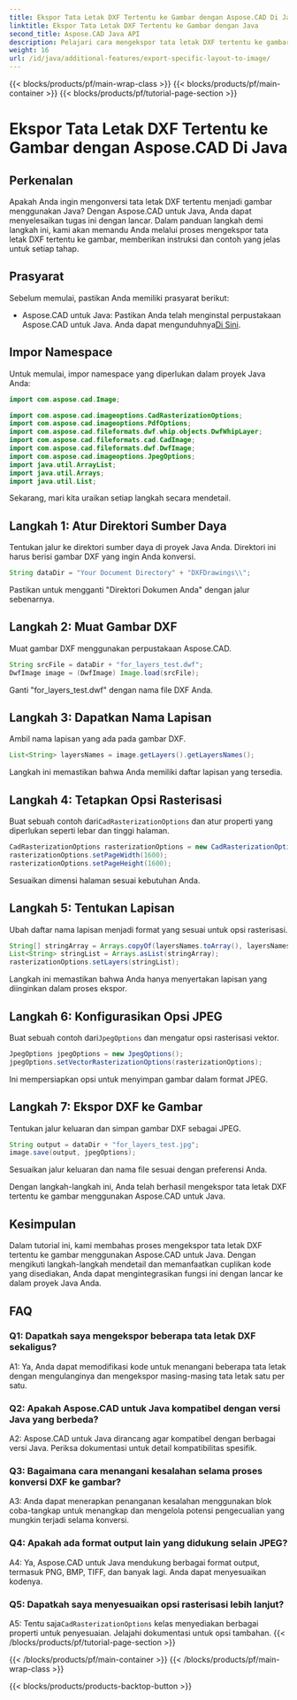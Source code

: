 ```yaml
---
title: Ekspor Tata Letak DXF Tertentu ke Gambar dengan Aspose.CAD Di Java
linktitle: Ekspor Tata Letak DXF Tertentu ke Gambar dengan Java
second_title: Aspose.CAD Java API
description: Pelajari cara mengekspor tata letak DXF tertentu ke gambar menggunakan Aspose.CAD untuk Java. Ikuti panduan langkah demi langkah kami untuk integrasi yang lancar.
weight: 16
url: /id/java/additional-features/export-specific-layout-to-image/
---
```


{{< blocks/products/pf/main-wrap-class >}}
{{< blocks/products/pf/main-container >}}
{{< blocks/products/pf/tutorial-page-section >}}

# Ekspor Tata Letak DXF Tertentu ke Gambar dengan Aspose.CAD Di Java

## Perkenalan

Apakah Anda ingin mengonversi tata letak DXF tertentu menjadi gambar menggunakan Java? Dengan Aspose.CAD untuk Java, Anda dapat menyelesaikan tugas ini dengan lancar. Dalam panduan langkah demi langkah ini, kami akan memandu Anda melalui proses mengekspor tata letak DXF tertentu ke gambar, memberikan instruksi dan contoh yang jelas untuk setiap tahap.

## Prasyarat

Sebelum memulai, pastikan Anda memiliki prasyarat berikut:

-  Aspose.CAD untuk Java: Pastikan Anda telah menginstal perpustakaan Aspose.CAD untuk Java. Anda dapat mengunduhnya[Di Sini](https://releases.aspose.com/cad/java/).

## Impor Namespace

Untuk memulai, impor namespace yang diperlukan dalam proyek Java Anda:

```java
import com.aspose.cad.Image;

import com.aspose.cad.imageoptions.CadRasterizationOptions;
import com.aspose.cad.imageoptions.PdfOptions;
import com.aspose.cad.fileformats.dwf.whip.objects.DwfWhipLayer;
import com.aspose.cad.fileformats.cad.CadImage;
import com.aspose.cad.fileformats.dwf.DwfImage;
import com.aspose.cad.imageoptions.JpegOptions;
import java.util.ArrayList;
import java.util.Arrays;
import java.util.List;
```

Sekarang, mari kita uraikan setiap langkah secara mendetail.

## Langkah 1: Atur Direktori Sumber Daya

Tentukan jalur ke direktori sumber daya di proyek Java Anda. Direktori ini harus berisi gambar DXF yang ingin Anda konversi.

```java
String dataDir = "Your Document Directory" + "DXFDrawings\\";
```

Pastikan untuk mengganti "Direktori Dokumen Anda" dengan jalur sebenarnya.

## Langkah 2: Muat Gambar DXF

Muat gambar DXF menggunakan perpustakaan Aspose.CAD.

```java
String srcFile = dataDir + "for_layers_test.dwf";
DwfImage image = (DwfImage) Image.load(srcFile);
```

Ganti "for_layers_test.dwf" dengan nama file DXF Anda.

## Langkah 3: Dapatkan Nama Lapisan

Ambil nama lapisan yang ada pada gambar DXF.

```java
List<String> layersNames = image.getLayers().getLayersNames();
```

Langkah ini memastikan bahwa Anda memiliki daftar lapisan yang tersedia.

## Langkah 4: Tetapkan Opsi Rasterisasi

 Buat sebuah contoh dari`CadRasterizationOptions` dan atur properti yang diperlukan seperti lebar dan tinggi halaman.

```java
CadRasterizationOptions rasterizationOptions = new CadRasterizationOptions();
rasterizationOptions.setPageWidth(1600);
rasterizationOptions.setPageHeight(1600);
```

Sesuaikan dimensi halaman sesuai kebutuhan Anda.

## Langkah 5: Tentukan Lapisan

Ubah daftar nama lapisan menjadi format yang sesuai untuk opsi rasterisasi.

```java
String[] stringArray = Arrays.copyOf(layersNames.toArray(), layersNames.toArray().length, String[].class);
List<String> stringList = Arrays.asList(stringArray);
rasterizationOptions.setLayers(stringList);
```

Langkah ini memastikan bahwa Anda hanya menyertakan lapisan yang diinginkan dalam proses ekspor.

## Langkah 6: Konfigurasikan Opsi JPEG

 Buat sebuah contoh dari`JpegOptions` dan mengatur opsi rasterisasi vektor.

```java
JpegOptions jpegOptions = new JpegOptions();
jpegOptions.setVectorRasterizationOptions(rasterizationOptions);
```

Ini mempersiapkan opsi untuk menyimpan gambar dalam format JPEG.

## Langkah 7: Ekspor DXF ke Gambar

Tentukan jalur keluaran dan simpan gambar DXF sebagai JPEG.

```java
String output = dataDir + "for_layers_test.jpg";
image.save(output, jpegOptions);
```

Sesuaikan jalur keluaran dan nama file sesuai dengan preferensi Anda.

Dengan langkah-langkah ini, Anda telah berhasil mengekspor tata letak DXF tertentu ke gambar menggunakan Aspose.CAD untuk Java.

## Kesimpulan

Dalam tutorial ini, kami membahas proses mengekspor tata letak DXF tertentu ke gambar menggunakan Aspose.CAD untuk Java. Dengan mengikuti langkah-langkah mendetail dan memanfaatkan cuplikan kode yang disediakan, Anda dapat mengintegrasikan fungsi ini dengan lancar ke dalam proyek Java Anda.

## FAQ

### Q1: Dapatkah saya mengekspor beberapa tata letak DXF sekaligus?

A1: Ya, Anda dapat memodifikasi kode untuk menangani beberapa tata letak dengan mengulanginya dan mengekspor masing-masing tata letak satu per satu.

### Q2: Apakah Aspose.CAD untuk Java kompatibel dengan versi Java yang berbeda?

A2: Aspose.CAD untuk Java dirancang agar kompatibel dengan berbagai versi Java. Periksa dokumentasi untuk detail kompatibilitas spesifik.

### Q3: Bagaimana cara menangani kesalahan selama proses konversi DXF ke gambar?

A3: Anda dapat menerapkan penanganan kesalahan menggunakan blok coba-tangkap untuk menangkap dan mengelola potensi pengecualian yang mungkin terjadi selama konversi.

### Q4: Apakah ada format output lain yang didukung selain JPEG?

A4: Ya, Aspose.CAD untuk Java mendukung berbagai format output, termasuk PNG, BMP, TIFF, dan banyak lagi. Anda dapat menyesuaikan kodenya.

### Q5: Dapatkah saya menyesuaikan opsi rasterisasi lebih lanjut?

 A5: Tentu saja`CadRasterizationOptions` kelas menyediakan berbagai properti untuk penyesuaian. Jelajahi dokumentasi untuk opsi tambahan.
{{< /blocks/products/pf/tutorial-page-section >}}

{{< /blocks/products/pf/main-container >}}
{{< /blocks/products/pf/main-wrap-class >}}

{{< blocks/products/products-backtop-button >}}
